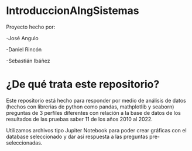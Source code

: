 # IntroduccionAIngSistemas
Proyecto hecho por:

-José Angulo

-Daniel Rincón

-Sebastián Ibáñez

# ¿De qué trata este repositorio?
Este repositorio está hecho para responder por medio de análisis de datos (hechos con librerias de python como pandas,
mathplotlib y seaborn) preguntas de 3 perfiles diferentes con relación a la base de datos de los resultados de las pruebas saber 11
de los años 2010 al 2022.

Utilizamos archivos tipo Jupiter Notebook para poder crear gráficas con el database seleccionado y dar así respuesta a las preguntas pre-seleccionadas.